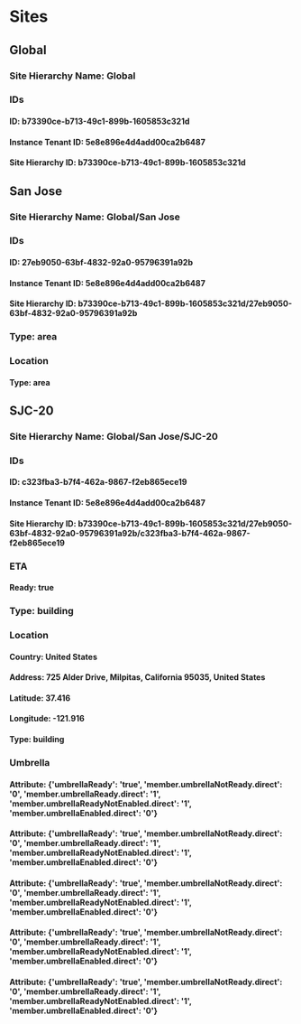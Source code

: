 # Sites
## Global
### Site Hierarchy Name: Global
### IDs
#### ID: b73390ce-b713-49c1-899b-1605853c321d
#### Instance Tenant ID: 5e8e896e4d4add00ca2b6487
#### Site Hierarchy ID: b73390ce-b713-49c1-899b-1605853c321d
## San Jose
### Site Hierarchy Name: Global/San Jose
### IDs
#### ID: 27eb9050-63bf-4832-92a0-95796391a92b
#### Instance Tenant ID: 5e8e896e4d4add00ca2b6487
#### Site Hierarchy ID: b73390ce-b713-49c1-899b-1605853c321d/27eb9050-63bf-4832-92a0-95796391a92b
### Type: area
### Location
#### Type: area
## SJC-20
### Site Hierarchy Name: Global/San Jose/SJC-20
### IDs
#### ID: c323fba3-b7f4-462a-9867-f2eb865ece19
#### Instance Tenant ID: 5e8e896e4d4add00ca2b6487
#### Site Hierarchy ID: b73390ce-b713-49c1-899b-1605853c321d/27eb9050-63bf-4832-92a0-95796391a92b/c323fba3-b7f4-462a-9867-f2eb865ece19
### ETA
#### Ready: true
### Type: building
### Location
#### Country: United States
#### Address: 725 Alder Drive, Milpitas, California 95035, United States
#### Latitude: 37.416
#### Longitude: -121.916
#### Type: building
### Umbrella
#### Attribute: {'umbrellaReady': 'true', 'member.umbrellaNotReady.direct': '0', 'member.umbrellaReady.direct': '1', 'member.umbrellaReadyNotEnabled.direct': '1', 'member.umbrellaEnabled.direct': '0'}
#### Attribute: {'umbrellaReady': 'true', 'member.umbrellaNotReady.direct': '0', 'member.umbrellaReady.direct': '1', 'member.umbrellaReadyNotEnabled.direct': '1', 'member.umbrellaEnabled.direct': '0'}
#### Attribute: {'umbrellaReady': 'true', 'member.umbrellaNotReady.direct': '0', 'member.umbrellaReady.direct': '1', 'member.umbrellaReadyNotEnabled.direct': '1', 'member.umbrellaEnabled.direct': '0'}
#### Attribute: {'umbrellaReady': 'true', 'member.umbrellaNotReady.direct': '0', 'member.umbrellaReady.direct': '1', 'member.umbrellaReadyNotEnabled.direct': '1', 'member.umbrellaEnabled.direct': '0'}
#### Attribute: {'umbrellaReady': 'true', 'member.umbrellaNotReady.direct': '0', 'member.umbrellaReady.direct': '1', 'member.umbrellaReadyNotEnabled.direct': '1', 'member.umbrellaEnabled.direct': '0'}